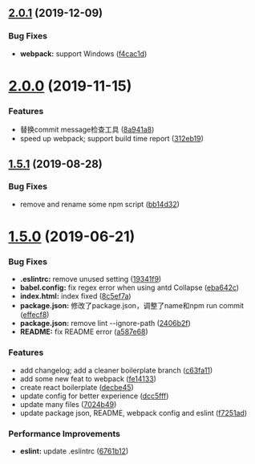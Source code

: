 <a name="2.0.1"></a>
## [2.0.1](https://github.com/deemoding/React-boilerplate/compare/v2.0.0...v2.0.1) (2019-12-09)


### Bug Fixes

* **webpack:** support Windows ([f4cac1d](https://github.com/deemoding/React-boilerplate/commit/f4cac1d))



<a name="2.0.0"></a>
# [2.0.0](https://github.com/deemoding/React-boilerplate/compare/v1.5.1...v2.0.0) (2019-11-15)


### Features

* 替换commit message检查工具 ([8a941a8](https://github.com/deemoding/React-boilerplate/commit/8a941a8))
* speed up webpack; support build time report ([312eb19](https://github.com/deemoding/React-boilerplate/commit/312eb19))



<a name="1.5.1"></a>
## [1.5.1](https://github.com/deemoding/React-boilerplate/compare/v1.5.0...v1.5.1) (2019-08-28)


### Bug Fixes

* remove and rename some npm script ([bb14d32](https://github.com/deemoding/React-boilerplate/commit/bb14d32))



<a name="1.5.0"></a>
# [1.5.0](https://github.com/deemoding/React-boilerplate/compare/decbe45...v1.5.0) (2019-06-21)


### Bug Fixes

* **.eslintrc:** remove unused setting ([19341f9](https://github.com/deemoding/React-boilerplate/commit/19341f9))
* **babel.config:** fix regex error when using antd Collapse ([eba642c](https://github.com/deemoding/React-boilerplate/commit/eba642c))
* **index.html:** index fixed ([8c5ef7a](https://github.com/deemoding/React-boilerplate/commit/8c5ef7a))
* **package.json:** 修改了package.json，调整了name和npm run commit ([effecf8](https://github.com/deemoding/React-boilerplate/commit/effecf8))
* **package.json:** remove lint --ignore-path ([2406b2f](https://github.com/deemoding/React-boilerplate/commit/2406b2f))
* **README:** fix README error ([a587e68](https://github.com/deemoding/React-boilerplate/commit/a587e68))


### Features

* add changelog; add a cleaner boilerplate branch ([c63fa11](https://github.com/deemoding/React-boilerplate/commit/c63fa11))
* add some new feat to webpack ([fe14133](https://github.com/deemoding/React-boilerplate/commit/fe14133))
* create react boilerplate ([decbe45](https://github.com/deemoding/React-boilerplate/commit/decbe45))
* update config for better experience ([dcc5fff](https://github.com/deemoding/React-boilerplate/commit/dcc5fff))
* update many files ([7024b49](https://github.com/deemoding/React-boilerplate/commit/7024b49))
* update package json, README, webpack config and eslint ([f7251ad](https://github.com/deemoding/React-boilerplate/commit/f7251ad))


### Performance Improvements

* **eslint:** update .eslintrc ([6761b12](https://github.com/deemoding/React-boilerplate/commit/6761b12))



